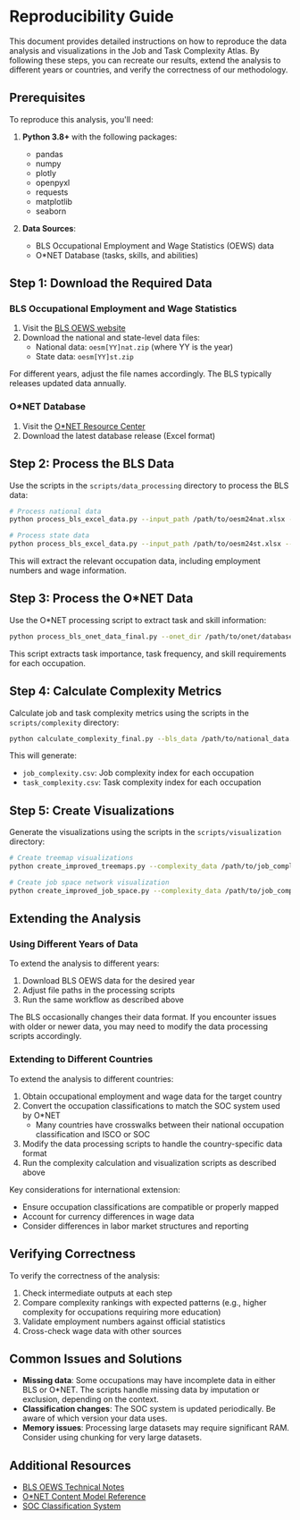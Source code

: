 # Reproducibility Guide

This document provides detailed instructions on how to reproduce the data analysis and visualizations in the Job and Task Complexity Atlas. By following these steps, you can recreate our results, extend the analysis to different years or countries, and verify the correctness of our methodology.

## Prerequisites

To reproduce this analysis, you'll need:

1. **Python 3.8+** with the following packages:
   - pandas
   - numpy
   - plotly
   - openpyxl
   - requests
   - matplotlib
   - seaborn

2. **Data Sources**:
   - BLS Occupational Employment and Wage Statistics (OEWS) data
   - O*NET Database (tasks, skills, and abilities)

## Step 1: Download the Required Data

### BLS Occupational Employment and Wage Statistics

1. Visit the [BLS OEWS website](https://www.bls.gov/oes/tables.htm)
2. Download the national and state-level data files:
   - National data: `oesm[YY]nat.zip` (where YY is the year)
   - State data: `oesm[YY]st.zip`

For different years, adjust the file names accordingly. The BLS typically releases updated data annually.

### O*NET Database

1. Visit the [O*NET Resource Center](https://www.onetcenter.org/database.html)
2. Download the latest database release (Excel format)

## Step 2: Process the BLS Data

Use the scripts in the `scripts/data_processing` directory to process the BLS data:

```bash
# Process national data
python process_bls_excel_data.py --input_path /path/to/oesm24nat.xlsx --output_path /path/to/output/national_data.csv

# Process state data
python process_bls_excel_data.py --input_path /path/to/oesm24st.xlsx --output_path /path/to/output/state_data.csv
```

This will extract the relevant occupation data, including employment numbers and wage information.

## Step 3: Process the O*NET Data

Use the O*NET processing script to extract task and skill information:

```bash
python process_bls_onet_data_final.py --onet_dir /path/to/onet/database --output_path /path/to/output/onet_processed.csv
```

This script extracts task importance, task frequency, and skill requirements for each occupation.

## Step 4: Calculate Complexity Metrics

Calculate job and task complexity metrics using the scripts in the `scripts/complexity` directory:

```bash
python calculate_complexity_final.py --bls_data /path/to/national_data.csv --onet_data /path/to/onet_processed.csv --output_dir /path/to/output/complexity/
```

This will generate:
- `job_complexity.csv`: Job complexity index for each occupation
- `task_complexity.csv`: Task complexity index for each occupation

## Step 5: Create Visualizations

Generate the visualizations using the scripts in the `scripts/visualization` directory:

```bash
# Create treemap visualizations
python create_improved_treemaps.py --complexity_data /path/to/job_complexity.csv --output_dir /path/to/visualizations/

# Create job space network visualization
python create_improved_job_space.py --complexity_data /path/to/job_complexity.csv --output_dir /path/to/visualizations/
```

## Extending the Analysis

### Using Different Years of Data

To extend the analysis to different years:

1. Download BLS OEWS data for the desired year
2. Adjust file paths in the processing scripts
3. Run the same workflow as described above

The BLS occasionally changes their data format. If you encounter issues with older or newer data, you may need to modify the data processing scripts accordingly.

### Extending to Different Countries

To extend the analysis to different countries:

1. Obtain occupational employment and wage data for the target country
2. Convert the occupation classifications to match the SOC system used by O*NET
   - Many countries have crosswalks between their national occupation classification and ISCO or SOC
3. Modify the data processing scripts to handle the country-specific data format
4. Run the complexity calculation and visualization scripts as described above

Key considerations for international extension:
- Ensure occupation classifications are compatible or properly mapped
- Account for currency differences in wage data
- Consider differences in labor market structures and reporting

## Verifying Correctness

To verify the correctness of the analysis:

1. Check intermediate outputs at each step
2. Compare complexity rankings with expected patterns (e.g., higher complexity for occupations requiring more education)
3. Validate employment numbers against official statistics
4. Cross-check wage data with other sources

## Common Issues and Solutions

- **Missing data**: Some occupations may have incomplete data in either BLS or O*NET. The scripts handle missing data by imputation or exclusion, depending on the context.
- **Classification changes**: The SOC system is updated periodically. Be aware of which version your data uses.
- **Memory issues**: Processing large datasets may require significant RAM. Consider using chunking for very large datasets.

## Additional Resources

- [BLS OEWS Technical Notes](https://www.bls.gov/oes/current/oes_tec.htm)
- [O*NET Content Model Reference](https://www.onetcenter.org/content.html)
- [SOC Classification System](https://www.bls.gov/soc/)
